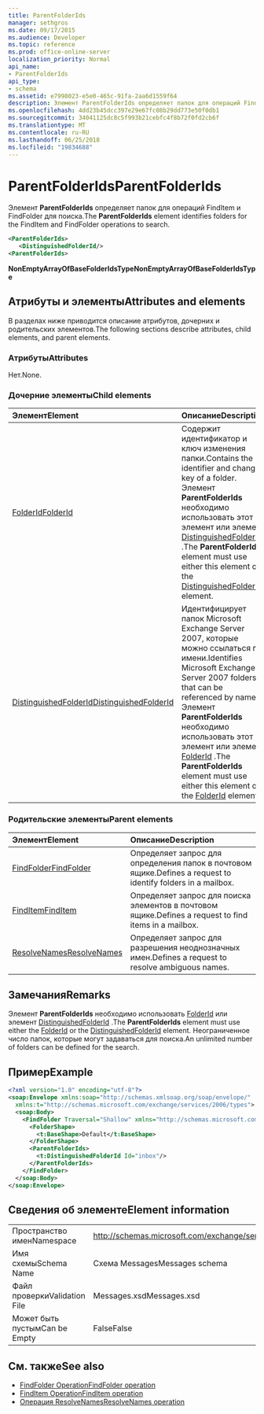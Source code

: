 ```yaml
---
title: ParentFolderIds
manager: sethgros
ms.date: 09/17/2015
ms.audience: Developer
ms.topic: reference
ms.prod: office-online-server
localization_priority: Normal
api_name:
- ParentFolderIds
api_type:
- schema
ms.assetid: e7998023-e5e0-465c-91fa-2aa6d1559f64
description: Элемент ParentFolderIds определяет папок для операций FindItem и FindFolder для поиска.
ms.openlocfilehash: 4dd23b45dcc397e29e67fc08b29dd773e50f0db1
ms.sourcegitcommit: 34041125dc8c5f993b21cebfc4f8b72f0fd2cb6f
ms.translationtype: MT
ms.contentlocale: ru-RU
ms.lasthandoff: 06/25/2018
ms.locfileid: "19834688"
---
```

# <a name="parentfolderids"></a><span data-ttu-id="c2c6b-103">ParentFolderIds</span><span class="sxs-lookup"><span data-stu-id="c2c6b-103">ParentFolderIds</span></span>

<span data-ttu-id="c2c6b-104">Элемент **ParentFolderIds** определяет папок для операций FindItem и FindFolder для поиска.</span><span class="sxs-lookup"><span data-stu-id="c2c6b-104">The **ParentFolderIds** element identifies folders for the FindItem and FindFolder operations to search.</span></span> 
  
```xml
<ParentFolderIds>
   <DistinguishedFolderId/>
<ParentFolderIds>
```

<span data-ttu-id="c2c6b-105">**NonEmptyArrayOfBaseFolderIdsType**</span><span class="sxs-lookup"><span data-stu-id="c2c6b-105">**NonEmptyArrayOfBaseFolderIdsType**</span></span>

## <a name="attributes-and-elements"></a><span data-ttu-id="c2c6b-106">Атрибуты и элементы</span><span class="sxs-lookup"><span data-stu-id="c2c6b-106">Attributes and elements</span></span>

<span data-ttu-id="c2c6b-107">В разделах ниже приводится описание атрибутов, дочерних и родительских элементов.</span><span class="sxs-lookup"><span data-stu-id="c2c6b-107">The following sections describe attributes, child elements, and parent elements.</span></span>
  
### <a name="attributes"></a><span data-ttu-id="c2c6b-108">Атрибуты</span><span class="sxs-lookup"><span data-stu-id="c2c6b-108">Attributes</span></span>

<span data-ttu-id="c2c6b-109">Нет.</span><span class="sxs-lookup"><span data-stu-id="c2c6b-109">None.</span></span>
  
### <a name="child-elements"></a><span data-ttu-id="c2c6b-110">Дочерние элементы</span><span class="sxs-lookup"><span data-stu-id="c2c6b-110">Child elements</span></span>

|<span data-ttu-id="c2c6b-111">**Элемент**</span><span class="sxs-lookup"><span data-stu-id="c2c6b-111">**Element**</span></span>|<span data-ttu-id="c2c6b-112">**Описание**</span><span class="sxs-lookup"><span data-stu-id="c2c6b-112">**Description**</span></span>|
|:-----|:-----|
|[<span data-ttu-id="c2c6b-113">FolderId</span><span class="sxs-lookup"><span data-stu-id="c2c6b-113">FolderId</span></span>](folderid.md) <br/> |<span data-ttu-id="c2c6b-114">Содержит идентификатор и ключ изменения папки.</span><span class="sxs-lookup"><span data-stu-id="c2c6b-114">Contains the identifier and change key of a folder.</span></span> <span data-ttu-id="c2c6b-115">Элемент **ParentFolderIds** необходимо использовать этот элемент или элемент [DistinguishedFolderId](distinguishedfolderid.md) .</span><span class="sxs-lookup"><span data-stu-id="c2c6b-115">The **ParentFolderIds** element must use either this element or the [DistinguishedFolderId](distinguishedfolderid.md) element.</span></span>  <br/> |
|[<span data-ttu-id="c2c6b-116">DistinguishedFolderId</span><span class="sxs-lookup"><span data-stu-id="c2c6b-116">DistinguishedFolderId</span></span>](distinguishedfolderid.md) <br/> |<span data-ttu-id="c2c6b-117">Идентифицирует папок Microsoft Exchange Server 2007, которые можно ссылаться по имени.</span><span class="sxs-lookup"><span data-stu-id="c2c6b-117">Identifies Microsoft Exchange Server 2007 folders that can be referenced by name.</span></span> <span data-ttu-id="c2c6b-118">Элемент **ParentFolderIds** необходимо использовать этот элемент или элемент [FolderId](folderid.md) .</span><span class="sxs-lookup"><span data-stu-id="c2c6b-118">The **ParentFolderIds** element must use either this element or the [FolderId](folderid.md) element.</span></span>  <br/> |
   
### <a name="parent-elements"></a><span data-ttu-id="c2c6b-119">Родительские элементы</span><span class="sxs-lookup"><span data-stu-id="c2c6b-119">Parent elements</span></span>

|<span data-ttu-id="c2c6b-120">**Элемент**</span><span class="sxs-lookup"><span data-stu-id="c2c6b-120">**Element**</span></span>|<span data-ttu-id="c2c6b-121">**Описание**</span><span class="sxs-lookup"><span data-stu-id="c2c6b-121">**Description**</span></span>|
|:-----|:-----|
|[<span data-ttu-id="c2c6b-122">FindFolder</span><span class="sxs-lookup"><span data-stu-id="c2c6b-122">FindFolder</span></span>](findfolder.md) <br/> |<span data-ttu-id="c2c6b-123">Определяет запрос для определения папок в почтовом ящике.</span><span class="sxs-lookup"><span data-stu-id="c2c6b-123">Defines a request to identify folders in a mailbox.</span></span>  <br/> |
|[<span data-ttu-id="c2c6b-124">FindItem</span><span class="sxs-lookup"><span data-stu-id="c2c6b-124">FindItem</span></span>](finditem.md) <br/> |<span data-ttu-id="c2c6b-125">Определяет запрос для поиска элементов в почтовом ящике.</span><span class="sxs-lookup"><span data-stu-id="c2c6b-125">Defines a request to find items in a mailbox.</span></span>  <br/> |
|[<span data-ttu-id="c2c6b-126">ResolveNames</span><span class="sxs-lookup"><span data-stu-id="c2c6b-126">ResolveNames</span></span>](resolvenames.md) <br/> |<span data-ttu-id="c2c6b-127">Определяет запрос для разрешения неоднозначных имен.</span><span class="sxs-lookup"><span data-stu-id="c2c6b-127">Defines a request to resolve ambiguous names.</span></span>  <br/> |
   
## <a name="remarks"></a><span data-ttu-id="c2c6b-128">Замечания</span><span class="sxs-lookup"><span data-stu-id="c2c6b-128">Remarks</span></span>

<span data-ttu-id="c2c6b-129">Элемент **ParentFolderIds** необходимо использовать [FolderId](folderid.md) или элемент [DistinguishedFolderId](distinguishedfolderid.md) .</span><span class="sxs-lookup"><span data-stu-id="c2c6b-129">The **ParentFolderIds** element must use either the [FolderId](folderid.md) or the [DistinguishedFolderId](distinguishedfolderid.md) element.</span></span> <span data-ttu-id="c2c6b-130">Неограниченное число папок, которые могут задаваться для поиска.</span><span class="sxs-lookup"><span data-stu-id="c2c6b-130">An unlimited number of folders can be defined for the search.</span></span> 
  
## <a name="example"></a><span data-ttu-id="c2c6b-131">Пример</span><span class="sxs-lookup"><span data-stu-id="c2c6b-131">Example</span></span>

```XML
<?xml version="1.0" encoding="utf-8"?>
<soap:Envelope xmlns:soap="http://schemas.xmlsoap.org/soap/envelope/"
  xmlns:t="http://schemas.microsoft.com/exchange/services/2006/types">
  <soap:Body>
    <FindFolder Traversal="Shallow" xmlns="http://schemas.microsoft.com/exchange/services/2006/messages">
      <FolderShape>
        <t:BaseShape>Default</t:BaseShape>
      </FolderShape>
      <ParentFolderIds>
        <t:DistinguishedFolderId Id="inbox"/>
      </ParentFolderIds>
    </FindFolder>
  </soap:Body>
</soap:Envelope>
```

## <a name="element-information"></a><span data-ttu-id="c2c6b-132">Сведения об элементе</span><span class="sxs-lookup"><span data-stu-id="c2c6b-132">Element information</span></span>

|||
|:-----|:-----|
|<span data-ttu-id="c2c6b-133">Пространство имен</span><span class="sxs-lookup"><span data-stu-id="c2c6b-133">Namespace</span></span>  <br/> |http://schemas.microsoft.com/exchange/services/2006/messages  <br/> |
|<span data-ttu-id="c2c6b-134">Имя схемы</span><span class="sxs-lookup"><span data-stu-id="c2c6b-134">Schema Name</span></span>  <br/> |<span data-ttu-id="c2c6b-135">Схема Messages</span><span class="sxs-lookup"><span data-stu-id="c2c6b-135">Messages schema</span></span>  <br/> |
|<span data-ttu-id="c2c6b-136">Файл проверки</span><span class="sxs-lookup"><span data-stu-id="c2c6b-136">Validation File</span></span>  <br/> |<span data-ttu-id="c2c6b-137">Messages.xsd</span><span class="sxs-lookup"><span data-stu-id="c2c6b-137">Messages.xsd</span></span>  <br/> |
|<span data-ttu-id="c2c6b-138">Может быть пустым</span><span class="sxs-lookup"><span data-stu-id="c2c6b-138">Can be Empty</span></span>  <br/> |<span data-ttu-id="c2c6b-139">False</span><span class="sxs-lookup"><span data-stu-id="c2c6b-139">False</span></span>  <br/> |
   
## <a name="see-also"></a><span data-ttu-id="c2c6b-140">См. также</span><span class="sxs-lookup"><span data-stu-id="c2c6b-140">See also</span></span>

- [<span data-ttu-id="c2c6b-141">FindFolder Operation</span><span class="sxs-lookup"><span data-stu-id="c2c6b-141">FindFolder operation</span></span>](findfolder-operation.md)  
- [<span data-ttu-id="c2c6b-142">FindItem Operation</span><span class="sxs-lookup"><span data-stu-id="c2c6b-142">FindItem operation</span></span>](finditem-operation.md) 
- [<span data-ttu-id="c2c6b-143">Операция ResolveNames</span><span class="sxs-lookup"><span data-stu-id="c2c6b-143">ResolveNames operation</span></span>](resolvenames-operation.md)

